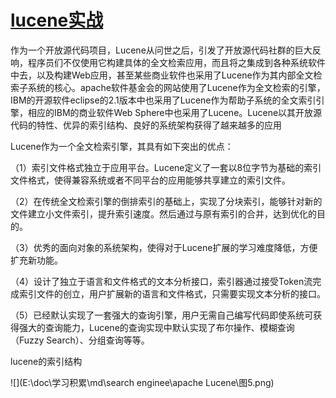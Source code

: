 # [lucene实战](https://www.cnblogs.com/davidwang456/p/10439112.html)

​		作为一个开放源代码项目，Lucene从问世之后，引发了开放源代码社群的巨大反响，程序员们不仅使用它构建具体的全文检索应用，而且将之集成到各种系统软件中去，以及构建Web应用，甚至某些商业软件也采用了Lucene作为其内部全文检索子系统的核心。apache软件基金会的网站使用了Lucene作为全文检索的引擎，IBM的开源软件eclipse的2.1版本中也采用了Lucene作为帮助子系统的全文索引引擎，相应的IBM的商业软件Web Sphere中也采用了Lucene。Lucene以其开放源代码的特性、优异的索引结构、良好的系统架构获得了越来越多的应用

 Lucene作为一个全文检索引擎，其具有如下突出的优点：

（1）索引文件格式独立于应用平台。Lucene定义了一套以8位字节为基础的索引文件格式，使得兼容系统或者不同平台的应用能够共享建立的索引文件。

（2）在传统全文检索引擎的倒排索引的基础上，实现了分块索引，能够针对新的文件建立小文件索引，提升索引速度。然后通过与原有索引的合并，达到优化的目的。

（3）优秀的面向对象的系统架构，使得对于Lucene扩展的学习难度降低，方便扩充新功能。

（4）设计了独立于语言和文件格式的文本分析接口，索引器通过接受Token流完成索引文件的创立，用户扩展新的语言和文件格式，只需要实现文本分析的接口。

（5）已经默认实现了一套强大的查询引擎，用户无需自己编写代码即使系统可获得强大的查询能力，Lucene的查询实现中默认实现了布尔操作、模糊查询（Fuzzy Search）、分组查询等等。

lucene的索引结构

![](E:\doc\学习积累\md\search enginee\apache Lucene\图5.png)



